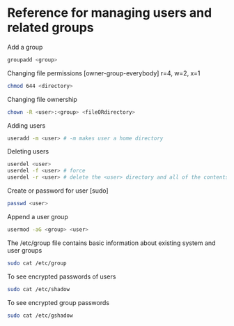 # Reference for managing users and related groups

Add a group

```sh
groupadd <group>
```

Changing file permissions [owner-group-everybody] r=4, w=2, x=1

```sh
chmod 644 <directory>
```

Changing file ownership

```sh
chown -R <user>:<group> <fileORdirectory>
```

Adding users

```sh
useradd -m <user> # -m makes user a home directory
```

Deleting users

```sh
userdel <user>
userdel -f <user> # force
userdel -r <user> # delete the <user> directory and all of the contents
```

Create or password for user [sudo]

```sh
passwd <user>
```

Append a user group

```sh
usermod -aG <group> <user>

```

The /etc/group file contains basic information about existing system and user groups

```sh
sudo cat /etc/group
```

To see encrypted passwords of users

```sh
sudo cat /etc/shadow
```

To see encrypted group passwords

```sh
sudo cat /etc/gshadow
```

